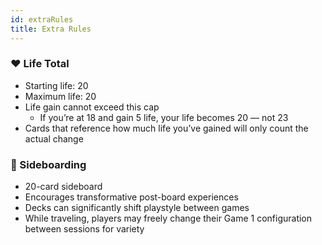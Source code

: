 ```yaml
---
id: extraRules
title: Extra Rules
---
```


### **❤️ Life Total**

- Starting life: 20
- Maximum life: 20
- Life gain cannot exceed this cap
  - If you’re at 18 and gain 5 life, your life becomes 20 — not 23
- Cards that reference how much life you’ve gained will only count the actual change

### **🔁 Sideboarding**

- 20-card sideboard
- Encourages transformative post-board experiences
- Decks can significantly shift playstyle between games
- While traveling, players may freely change their Game 1 configuration between sessions for variety
